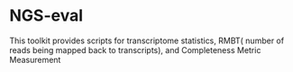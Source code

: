 NGS-eval
========

This toolkit provides scripts for transcriptome statistics, RMBT( number of reads being mapped back to transcripts), and Completeness Metric  Measurement 

